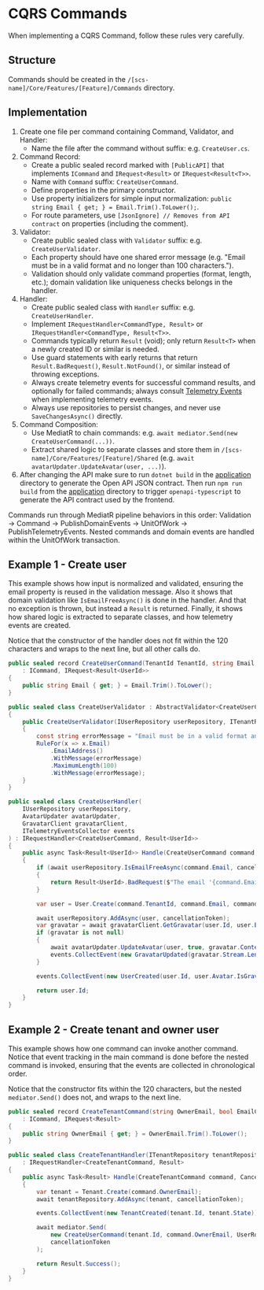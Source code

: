 # CQRS Commands

When implementing a CQRS Command, follow these rules very carefully.

## Structure

Commands should be created in the `/[scs-name]/Core/Features/[Feature]/Commands` directory.

## Implementation

1. Create one file per command containing Command, Validator, and Handler:
   - Name the file after the command without suffix: e.g. `CreateUser.cs`.
2. Command Record:
   - Create a public sealed record marked with `[PublicAPI]` that implements `ICommand` and `IRequest<Result>` or `IRequest<Result<T>>`.
   - Name with `Command` suffix: `CreateUserCommand`.
   - Define properties in the primary constructor.
   - Use property initializers for simple input normalization: `public string Email { get; } = Email.Trim().ToLower();`.
   - For route parameters, use `[JsonIgnore] // Removes from API contract` on properties (including the comment).
3. Validator:
   - Create public sealed class with `Validator` suffix: e.g. `CreateUserValidator`.
   - Each property should have one shared error message (e.g. "Email must be in a valid format and no longer than 100 characters.").
   - Validation should only validate command properties (format, length, etc.); domain validation like uniqueness checks belongs in the handler.
4. Handler:
   - Create public sealed class with `Handler` suffix: e.g. `CreateUserHandler`.
   - Implement `IRequestHandler<CommandType, Result>` or `IRequestHandler<CommandType, Result<T>>`.
   - Commands typically return `Result` (void); only return `Result<T>` when a newly created ID or similar is needed.
   - Use guard statements with early returns that return `Result.BadRequest()`, `Result.NotFound()`, or similar instead of throwing exceptions.
   - Always create telemetry events for successful command results, and optionally for failed commands; always consult [Telemetry Events](/.ai-rules/backend/telemetry-events.md) when implementing telemetry events.
   - Always use repositories to persist changes, and never use `SaveChangesAsync()` directly.
5. Command Composition:
   - Use MediatR to chain commands: e.g. `await mediator.Send(new CreateUserCommand(...))`.
   - Extract shared logic to separate classes and store them in `/[scs-name]/Core/Features/[Feature]/Shared` (e.g. `await avatarUpdater.UpdateAvatar(user, ...)`).
6. After changing the API make sure to run `dotnet build` in the [application](/application) directory to generate the Open API JSON contract. Then run `npm run build` from the [application](/application) directory to trigger `openapi-typescript` to generate the API contract used by the frontend.

Commands run through MediatR pipeline behaviors in this order: Validation → Command → PublishDomainEvents → UnitOfWork → PublishTelemetryEvents. Nested commands and domain events are handled within the UnitOfWork transaction.

## Example 1 - Create user

This example shows how input is normalized and validated, ensuring the email property is reused in the validation message. Also it shows that domain validation like `IsEmailFreeAsync()` is done in the handler. And that no exception is thrown, but instead a `Result` is returned. Finally, it shows how shared logic is extracted to separate classes, and how telemetry events are created.

Notice that the constructor of the handler does not fit within the 120 characters and wraps to the next line, but all other calls do.

```csharp
public sealed record CreateUserCommand(TenantId TenantId, string Email, UserRole UserRole, bool EmailConfirmed)
    : ICommand, IRequest<Result<UserId>>
{
    public string Email { get; } = Email.Trim().ToLower();
}

public sealed class CreateUserValidator : AbstractValidator<CreateUserCommand>
{
    public CreateUserValidator(IUserRepository userRepository, ITenantRepository tenantRepository)
    {
        const string errorMessage = "Email must be in a valid format and no longer than 100 characters.";
        RuleFor(x => x.Email)
            .EmailAddress()
            .WithMessage(errorMessage)
            .MaximumLength(100)
            .WithMessage(errorMessage);
    }
}

public sealed class CreateUserHandler(
    IUserRepository userRepository,
    AvatarUpdater avatarUpdater,
    GravatarClient gravatarClient,
    ITelemetryEventsCollector events
) : IRequestHandler<CreateUserCommand, Result<UserId>>
{
    public async Task<Result<UserId>> Handle(CreateUserCommand command, CancellationToken cancellationToken)
    {
        if (await userRepository.IsEmailFreeAsync(command.Email, cancellationToken) == false)
        {
            return Result<UserId>.BadRequest($"The email '{command.Email}' is already in use by another user on this tenant.");
        }

        var user = User.Create(command.TenantId, command.Email, command.UserRole, command.EmailConfirmed);

        await userRepository.AddAsync(user, cancellationToken);
        var gravatar = await gravatarClient.GetGravatar(user.Id, user.Email, cancellationToken);
        if (gravatar is not null)
        {
            await avatarUpdater.UpdateAvatar(user, true, gravatar.ContentType, gravatar.Stream, cancellationToken);
            events.CollectEvent(new GravatarUpdated(gravatar.Stream.Length));
        }

        events.CollectEvent(new UserCreated(user.Id, user.Avatar.IsGravatar));

        return user.Id;
    }
}
```

## Example 2 - Create tenant and owner user

This example shows how one command can invoke another command. Notice that event tracking in the main command is done before the nested command is invoked, ensuring that the events are collected in chronological order.

Notice that the constructor fits within the 120 characters, but the nested `mediator.Send()` does not, and wraps to the next line.

```csharp
public sealed record CreateTenantCommand(string OwnerEmail, bool EmailConfirmed, string? Locale)
    : ICommand, IRequest<Result>
{
    public string OwnerEmail { get; } = OwnerEmail.Trim().ToLower();
}

public sealed class CreateTenantHandler(ITenantRepository tenantRepository, IMediator mediator, ITelemetryEventsCollector events)
    : IRequestHandler<CreateTenantCommand, Result>
{
    public async Task<Result> Handle(CreateTenantCommand command, CancellationToken cancellationToken)
    {
        var tenant = Tenant.Create(command.OwnerEmail);
        await tenantRepository.AddAsync(tenant, cancellationToken);

        events.CollectEvent(new TenantCreated(tenant.Id, tenant.State));

        await mediator.Send(
            new CreateUserCommand(tenant.Id, command.OwnerEmail, UserRole.Owner, command.EmailConfirmed, command.Locale),
            cancellationToken
        );

        return Result.Success();
    }
}
```